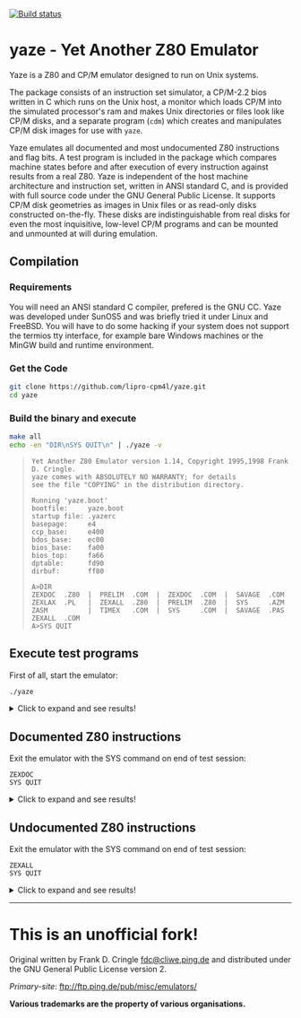 [![Build status](https://ci.appveyor.com/api/projects/status/n3oru805vmgp2x8f/branch/master?svg=true)](https://ci.appveyor.com/project/rexut/yaze/branch/master)

yaze - Yet Another Z80 Emulator
===============================

Yaze is a Z80 and CP/M emulator designed to run on Unix systems.

The package consists of an instruction set simulator, a CP/M-2.2
bios written in C which runs on the Unix host, a monitor which
loads CP/M into the simulated processor's ram and makes Unix
directories or files look like CP/M disks, and a separate program
(`cdm`) which creates and manipulates CP/M disk images for use with
`yaze`.

Yaze emulates all documented and most undocumented Z80 instructions
and flag bits.  A test program is included in the package which
compares machine states before and after execution of every
instruction against results from a real Z80.  Yaze is independent
of the host machine architecture and instruction set, written in
ANSI standard C, and is provided with full source code under the
GNU General Public License.  It supports CP/M disk geometries as
images in Unix files or as read-only disks constructed on-the-fly.
These disks are indistinguishable from real disks for even the most
inquisitive, low-level CP/M programs and can be mounted and
unmounted at will during emulation.

## Compilation

### Requirements

You will need an ANSI standard C compiler, prefered is the GNU CC.
Yaze was developed under SunOS5 and was briefly tried it under Linux
and FreeBSD.  You will have to do some hacking if your system does not
support the termios tty interface, for example bare Windows machines
or the MinGW build and runtime environment.

### Get the Code

```bash
git clone https://github.com/lipro-cpm4l/yaze.git
cd yaze
```

### Build the binary and execute

```bash
make all
echo -en "DIR\nSYS QUIT\n" | ./yaze -v
```
> ```
> Yet Another Z80 Emulator version 1.14, Copyright 1995,1998 Frank D. Cringle.
> yaze comes with ABSOLUTELY NO WARRANTY; for details
> see the file "COPYING" in the distribution directory.
>
> Running 'yaze.boot'
> bootfile:     yaze.boot
> startup file: .yazerc
> basepage:     e4
> ccp_base:     e400
> bdos_base:    ec00
> bios_base:    fa00
> bios_top:     fa66
> dptable:      fd90
> dirbuf:       ff80
>
> A>DIR
> ZEXDOC  .Z80  |  PRELIM  .COM  |  ZEXDOC  .COM  |  SAVAGE  .COM
> ZEXLAX  .PL   |  ZEXALL  .Z80  |  PRELIM  .Z80  |  SYS     .AZM
> ZASM          |  TIMEX   .COM  |  SYS     .COM  |  SAVAGE  .PAS
> ZEXALL  .COM
> A>SYS QUIT
> ```

## Execute test programs

First of all, start the emulator:

```bash
./yaze 
```
<details>
  <summary>Click to expand and see results!</summary>

  ```
  Yet Another Z80 Emulator version 1.14, Copyright 1995,1998 Frank D. Cringle.
  yaze comes with ABSOLUTELY NO WARRANTY; for details
  see the file "COPYING" in the distribution directory.
 
  Running 'yaze.boot'
 
  A> _
  ```
</details>

## Documented Z80 instructions

Exit the emulator with the SYS command on end of test session:

```
ZEXDOC
SYS QUIT
```
<details>
  <summary>Click to expand and see results!</summary>

  ```
  Z80 instruction exerciser
  <adc,sbc> hl,<bc,de,hl,sp>....  OK
  add hl,<bc,de,hl,sp>..........  OK
  add ix,<bc,de,ix,sp>..........  OK
  add iy,<bc,de,iy,sp>..........  OK
  aluop a,nn....................  OK
  aluop a,<b,c,d,e,h,l,(hl),a>..  OK
  aluop a,<ixh,ixl,iyh,iyl>.....  OK
  aluop a,(<ix,iy>+1)...........  OK
  bit n,(<ix,iy>+1).............  OK
  bit n,<b,c,d,e,h,l,(hl),a>....  OK
  cpd<r>........................  OK
  cpi<r>........................  OK
  <daa,cpl,scf,ccf>.............  OK
  <inc,dec> a...................  OK
  <inc,dec> b...................  OK
  <inc,dec> bc..................  OK
  <inc,dec> c...................  OK
  <inc,dec> d...................  OK
  <inc,dec> de..................  OK
  <inc,dec> e...................  OK
  <inc,dec> h...................  OK
  <inc,dec> hl..................  OK
  <inc,dec> ix..................  OK
  <inc,dec> iy..................  OK
  <inc,dec> l...................  OK
  <inc,dec> (hl)................  OK
  <inc,dec> sp..................  OK
  <inc,dec> (<ix,iy>+1).........  OK
  <inc,dec> ixh.................  OK
  <inc,dec> ixl.................  OK
  <inc,dec> iyh.................  OK
  <inc,dec> iyl.................  OK
  ld <bc,de>,(nnnn).............  OK
  ld hl,(nnnn)..................  OK
  ld sp,(nnnn)..................  OK
  ld <ix,iy>,(nnnn).............  OK
  ld (nnnn),<bc,de>.............  OK
  ld (nnnn),hl..................  OK
  ld (nnnn),sp..................  OK
  ld (nnnn),<ix,iy>.............  OK
  ld <bc,de,hl,sp>,nnnn.........  OK
  ld <ix,iy>,nnnn...............  OK
  ld a,<(bc),(de)>..............  OK
  ld <b,c,d,e,h,l,(hl),a>,nn....  OK
  ld (<ix,iy>+1),nn.............  OK
  ld <b,c,d,e>,(<ix,iy>+1)......  OK
  ld <h,l>,(<ix,iy>+1)..........  OK
  ld a,(<ix,iy>+1)..............  OK
  ld <ixh,ixl,iyh,iyl>,nn.......  OK
  ld <bcdehla>,<bcdehla>........  OK
  ld <bcdexya>,<bcdexya>........  OK
  ld a,(nnnn) / ld (nnnn),a.....  OK
  ldd<r> (1)....................  OK
  ldd<r> (2)....................  OK
  ldi<r> (1)....................  OK
  ldi<r> (2)....................  OK
  neg...........................  OK
  <rrd,rld>.....................  OK
  <rlca,rrca,rla,rra>...........  OK
  shf/rot (<ix,iy>+1)...........  OK
  shf/rot <b,c,d,e,h,l,(hl),a>..  OK
  <set,res> n,<bcdehl(hl)a>.....  OK
  <set,res> n,(<ix,iy>+1).......  OK
  ld (<ix,iy>+1),<b,c,d,e>......  OK
  ld (<ix,iy>+1),<h,l>..........  OK
  ld (<ix,iy>+1),a..............  OK
  ld (<bc,de>),a................  OK
  Tests complete
  A> _
  ```
</details>

## Undocumented Z80 instructions

Exit the emulator with the SYS command on end of test session:

```
ZEXALL
SYS QUIT
```
<details>
  <summary>Click to expand and see results!</summary>

  ```
  Z80 instruction exerciser
  <adc,sbc> hl,<bc,de,hl,sp>....  OK
  add hl,<bc,de,hl,sp>..........  OK
  add ix,<bc,de,ix,sp>..........  OK
  add iy,<bc,de,iy,sp>..........  OK
  aluop a,nn....................  OK
  aluop a,<b,c,d,e,h,l,(hl),a>..  OK
  aluop a,<ixh,ixl,iyh,iyl>.....  OK
  aluop a,(<ix,iy>+1)...........  OK
  bit n,(<ix,iy>+1).............  OK
  bit n,<b,c,d,e,h,l,(hl),a>....  OK
  cpd<r>........................  OK
  cpi<r>........................  OK
  <daa,cpl,scf,ccf>.............  OK
  <inc,dec> a...................  OK
  <inc,dec> b...................  OK
  <inc,dec> bc..................  OK
  <inc,dec> c...................  OK
  <inc,dec> d...................  OK
  <inc,dec> de..................  OK
  <inc,dec> e...................  OK
  <inc,dec> h...................  OK
  <inc,dec> hl..................  OK
  <inc,dec> ix..................  OK
  <inc,dec> iy..................  OK
  <inc,dec> l...................  OK
  <inc,dec> (hl)................  OK
  <inc,dec> sp..................  OK
  <inc,dec> (<ix,iy>+1).........  OK
  <inc,dec> ixh.................  OK
  <inc,dec> ixl.................  OK
  <inc,dec> iyh.................  OK
  <inc,dec> iyl.................  OK
  ld <bc,de>,(nnnn).............  OK
  ld hl,(nnnn)..................  OK
  ld sp,(nnnn)..................  OK
  ld <ix,iy>,(nnnn).............  OK
  ld (nnnn),<bc,de>.............  OK
  ld (nnnn),hl..................  OK
  ld (nnnn),sp..................  OK
  ld (nnnn),<ix,iy>.............  OK
  ld <bc,de,hl,sp>,nnnn.........  OK
  ld <ix,iy>,nnnn...............  OK
  ld a,<(bc),(de)>..............  OK
  ld <b,c,d,e,h,l,(hl),a>,nn....  OK
  ld (<ix,iy>+1),nn.............  OK
  ld <b,c,d,e>,(<ix,iy>+1)......  OK
  ld <h,l>,(<ix,iy>+1)..........  OK
  ld a,(<ix,iy>+1)..............  OK
  ld <ixh,ixl,iyh,iyl>,nn.......  OK
  ld <bcdehla>,<bcdehla>........  OK
  ld <bcdexya>,<bcdexya>........  OK
  ld a,(nnnn) / ld (nnnn),a.....  OK
  ldd<r> (1)....................  OK
  ldd<r> (2)....................  OK
  ldi<r> (1)....................  OK
  ldi<r> (2)....................  OK
  neg...........................  OK
  <rrd,rld>.....................  OK
  <rlca,rrca,rla,rra>...........  OK
  shf/rot (<ix,iy>+1)...........  OK
  shf/rot <b,c,d,e,h,l,(hl),a>..  OK
  <set,res> n,<bcdehl(hl)a>.....  OK
  <set,res> n,(<ix,iy>+1).......  OK
  ld (<ix,iy>+1),<b,c,d,e>......  OK
  ld (<ix,iy>+1),<h,l>..........  OK
  ld (<ix,iy>+1),a..............  OK
  ld (<bc,de>),a................  OK
  Tests complete
  A> _
  ```
</details>

---

This is an unofficial fork!
===========================

Original written by Frank D. Cringle <fdc@cliwe.ping.de> and
distributed under the GNU General Public License version 2.

*Primary-site*: ftp://ftp.ping.de/pub/misc/emulators/

**Various trademarks are the property of various organisations.**
